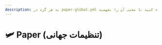 ```yaml
---
description: به هر گره در paper-global.yml نگاه کنید تا معنی آن را بفهمید.
---
```


# 🛩️ Paper (تنظیمات جهانی)
